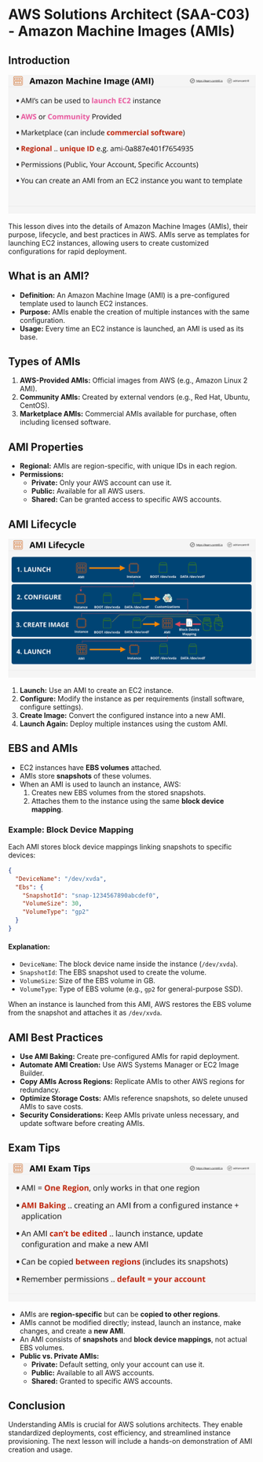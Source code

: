 # AWS Solutions Architect (SAA-C03) - Amazon Machine Images (AMIs)

## Introduction

![alt text](image-28.png)

This lesson dives into the details of Amazon Machine Images (AMIs), their purpose, lifecycle, and best practices in AWS. AMIs serve as templates for launching EC2 instances, allowing users to create customized configurations for rapid deployment.

## What is an AMI?

- **Definition:** An Amazon Machine Image (AMI) is a pre-configured template used to launch EC2 instances.
- **Purpose:** AMIs enable the creation of multiple instances with the same configuration.
- **Usage:** Every time an EC2 instance is launched, an AMI is used as its base.

## Types of AMIs

1. **AWS-Provided AMIs:** Official images from AWS (e.g., Amazon Linux 2 AMI).
2. **Community AMIs:** Created by external vendors (e.g., Red Hat, Ubuntu, CentOS).
3. **Marketplace AMIs:** Commercial AMIs available for purchase, often including licensed software.

## AMI Properties

- **Regional:** AMIs are region-specific, with unique IDs in each region.
- **Permissions:**
  - **Private:** Only your AWS account can use it.
  - **Public:** Available for all AWS users.
  - **Shared:** Can be granted access to specific AWS accounts.

## AMI Lifecycle

![alt text](image-29.png)

1. **Launch:** Use an AMI to create an EC2 instance.
2. **Configure:** Modify the instance as per requirements (install software, configure settings).
3. **Create Image:** Convert the configured instance into a new AMI.
4. **Launch Again:** Deploy multiple instances using the custom AMI.

## EBS and AMIs

- EC2 instances have **EBS volumes** attached.
- AMIs store **snapshots** of these volumes.
- When an AMI is used to launch an instance, AWS:
  1. Creates new EBS volumes from the stored snapshots.
  2. Attaches them to the instance using the same **block device mapping**.

### Example: Block Device Mapping

Each AMI stores block device mappings linking snapshots to specific devices:

```json
{
  "DeviceName": "/dev/xvda",
  "Ebs": {
    "SnapshotId": "snap-1234567890abcdef0",
    "VolumeSize": 30,
    "VolumeType": "gp2"
  }
}
```

#### Explanation:

- `DeviceName`: The block device name inside the instance (`/dev/xvda`).
- `SnapshotId`: The EBS snapshot used to create the volume.
- `VolumeSize`: Size of the EBS volume in GB.
- `VolumeType`: Type of EBS volume (e.g., `gp2` for general-purpose SSD).

When an instance is launched from this AMI, AWS restores the EBS volume from the snapshot and attaches it as `/dev/xvda`.

## AMI Best Practices

- **Use AMI Baking:** Create pre-configured AMIs for rapid deployment.
- **Automate AMI Creation:** Use AWS Systems Manager or EC2 Image Builder.
- **Copy AMIs Across Regions:** Replicate AMIs to other AWS regions for redundancy.
- **Optimize Storage Costs:** AMIs reference snapshots, so delete unused AMIs to save costs.
- **Security Considerations:** Keep AMIs private unless necessary, and update software before creating AMIs.

## Exam Tips

![alt text](image-30.png)

- AMIs are **region-specific** but can be **copied to other regions**.
- AMIs cannot be modified directly; instead, launch an instance, make changes, and create a **new AMI**.
- An AMI consists of **snapshots** and **block device mappings**, not actual EBS volumes.
- **Public vs. Private AMIs:**
  - **Private:** Default setting, only your account can use it.
  - **Public:** Available to all AWS accounts.
  - **Shared:** Granted to specific AWS accounts.

## Conclusion

Understanding AMIs is crucial for AWS solutions architects. They enable standardized deployments, cost efficiency, and streamlined instance provisioning. The next lesson will include a hands-on demonstration of AMI creation and usage.
